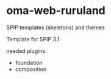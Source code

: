 # oma-web-ruruland
SPIP templates (skeletons) and themes

Template for SPIP 3.1

needed plugins:
- foundation
- composition 
